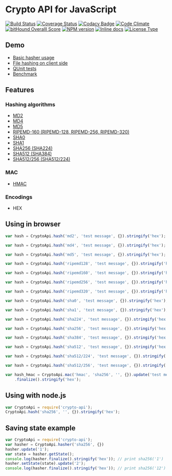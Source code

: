 # Crypto API for JavaScript

[![Build Status](https://travis-ci.org/nf404/crypto-api.svg?branch=master)](https://travis-ci.org/nf404/crypto-api)
[![Coverage Status](https://coveralls.io/repos/nf404/crypto-api/badge.svg?branch=master&service=github)](https://coveralls.io/github/nf404/crypto-api?branch=master)
[![Codacy Badge](https://api.codacy.com/project/badge/grade/aaf2b599d7194aeaa9bbb74ec8c6212c)](https://www.codacy.com/app/nf404/crypto-api)
[![Code Climate](https://codeclimate.com/github/nf404/crypto-api/badges/gpa.svg)](https://codeclimate.com/github/nf404/crypto-api)
[![bitHound Overalll Score](https://www.bithound.io/github/nf404/crypto-api/badges/score.svg)](https://www.bithound.io/github/nf404/crypto-api)
[![NPM version](https://img.shields.io/npm/v/crypto-api.svg)](https://www.npmjs.com/package/crypto-api)
[![Inline docs](https://inch-ci.org/github/nf404/crypto-api.svg?branch=master&style=shields)](https://inch-ci.org/github/nf404/crypto-api)
[![License Type](https://img.shields.io/badge/license-MIT-blue.svg)](LICENSE.md)

## Demo
* [Basic hasher usage](https://rawgit.com/nf404/crypto-api/master/example/hasher-basic.html)
* [File hashing on client side](https://rawgit.com/nf404/crypto-api/master/example/hasher-file.html)
* [QUnit tests](https://rawgit.com/nf404/crypto-api/master/example/unit-tests.html)
* [Benchmark](https://rawgit.com/nf404/crypto-api/master/example/benchmark.html)

## Features

### Hashing algorithms
* [MD2](https://tools.ietf.org/html/rfc1319)
* [MD4](https://tools.ietf.org/html/rfc1320)
* [MD5](https://tools.ietf.org/html/rfc1321)
* [RIPEMD-160 (RIPEMD-128, RIPEMD-256, RIPEMD-320)](http://homes.esat.kuleuven.be/~bosselae/ripemd160.html)
* [SHA0](http://pages.saclay.inria.fr/pierre.karpman/fips180.pdf)
* [SHA1](https://tools.ietf.org/html/rfc3174)
* [SHA256 (SHA224)](https://tools.ietf.org/html/rfc4634)
* [SHA512 (SHA384)](https://tools.ietf.org/html/rfc4634)
* [SHA512/256 (SHA512/224)](http://csrc.nist.gov/publications/fips/fips180-4/fips-180-4.pdf)

### MAC
* [HMAC](https://tools.ietf.org/html/rfc2104)

### Encodings
* HEX

## Using in browser

```javascript
var hash = CryptoApi.hash('md2', 'test message', {}).stringify('hex');

var hash = CryptoApi.hash('md4', 'test message', {}).stringify('hex');

var hash = CryptoApi.hash('md5', 'test message', {}).stringify('hex');

var hash = CryptoApi.hash('ripemd128', 'test message', {}).stringify('hex');

var hash = CryptoApi.hash('ripemd160', 'test message', {}).stringify('hex');

var hash = CryptoApi.hash('ripemd256', 'test message', {}).stringify('hex');

var hash = CryptoApi.hash('ripemd320', 'test message', {}).stringify('hex');

var hash = CryptoApi.hash('sha0', 'test message', {}).stringify('hex');

var hash = CryptoApi.hash('sha1', 'test message', {}).stringify('hex');

var hash = CryptoApi.hash('sha224', 'test message', {}).stringify('hex');

var hash = CryptoApi.hash('sha256', 'test message', {}).stringify('hex');

var hash = CryptoApi.hash('sha384', 'test message', {}).stringify('hex');

var hash = CryptoApi.hash('sha512', 'test message', {}).stringify('hex');

var hash = CryptoApi.hash('sha512/224', 'test message', {}).stringify('hex');

var hash = CryptoApi.hash('sha512/256', 'test message', {}).stringify('hex');

var hash_hmac = CryptoApi.mac('hmac', 'sha256', '', {}).update('test message')
    .finalize().stringify('hex');
```

## Using with node.js

```javascript
var CryptoApi = require('crypto-api');
CryptoApi.hash('sha256', '', {}).stringify('hex');
```

## Saving state example

```javascript
var CryptoApi = require('crypto-api');
var hasher = CryptoApi.hasher('sha256', {})
hasher.update('1');
var state = hasher.getState();
console.log(hasher.finalize().stringify('hex')); // print sha256('1')
hasher.setState(state).update('2');
console.log(hasher.finalize().stringify('hex')); // print sha256('12')
```